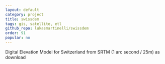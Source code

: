 ```yaml
---
layout: default
category: project
title: swissdem
tags: gis, satellite, etl
github_repo: lukasmartinelli/swissdem
order: 91
popular: no
---
```


Digital Elevation Model for Switzerland from SRTM (1 arc second / 25m) as download
